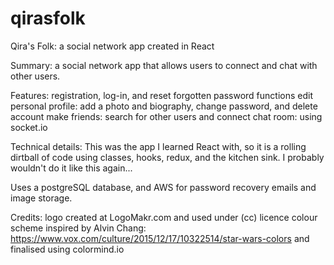 # qirasfolk
Qira's Folk: a social network app created in React

Summary: a social network app that allows users to connect and chat with other users.

Features: registration, log-in, and reset forgotten password functions
edit personal profile: add a photo and biography, change password, and delete account
make friends: search for other users and connect
chat room: using socket.io

Technical details: This was the app I learned React with, so it is a rolling dirtball of code using classes, hooks, redux, and the kitchen sink. I probably wouldn't do it like this again...

Uses a postgreSQL database, and AWS for password recovery emails and image storage. 

Credits:
logo created at LogoMakr.com and used under (cc) licence
colour scheme inspired by Alvin Chang: https://www.vox.com/culture/2015/12/17/10322514/star-wars-colors and finalised using colormind.io

